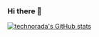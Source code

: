 ### Hi there 👋

<!--
**jaydeepAK/jaydeepAK** is a ✨ _special_ ✨ repository because its `README.md` (this file) appears on your GitHub profile.

Here are some ideas to get you started:

- 🔭 I’m currently working on ...
- 🌱 I’m currently learning ...
- 👯 I’m looking to collaborate on ...
- 🤔 I’m looking for help with ...
- 💬 Ask me about ...
- 📫 How to reach me: ...
- 😄 Pronouns: ...
- ⚡ Fun fact: ...
-->

[![technorada's GitHub stats](https://github-readme-stats.vercel.app/api?username=jaydeepAK)](https://github.com/anuraghazra/github-readme-stats&theme=slateorange)
